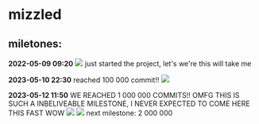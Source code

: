 # mizzled


## miletones:
**2022-05-09 09:20**
![](https://i.ibb.co/yf8cSGv/githublc.jpg)
just started the project, let's we're this will take me

**2023-05-10 22:30**
reached 100 000 commit!!
![](https://i.ibb.co/w09gSpz/100k.jpg)

**2023-05-12 11:50**
WE REACHED 1 000 000 COMMITS!! OMFG THIS IS SUCH A INBELIVEABLE MILESTONE, I NEVER EXPECTED TO COME HERE THIS FAST WOW
![](https://i.ibb.co/98LpsSv/Firefox-Screenshot-2023-05-12-T09-18-22-300-Z.png)
![](https://i.ibb.co/3pMstJJ/Firefox-Screenshot-2023-05-12-T09-18-33-448-Z.png)
next milestone: 2 000 000
